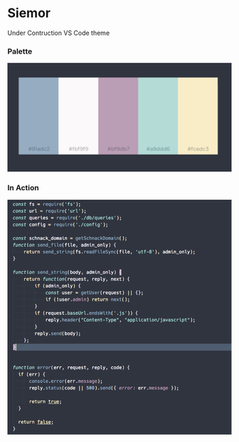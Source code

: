 # Siemor

Under Contruction VS Code theme

### Palette

![palette](assets/palette.png)

### In Action

![screenshot](assets/demo.png)
